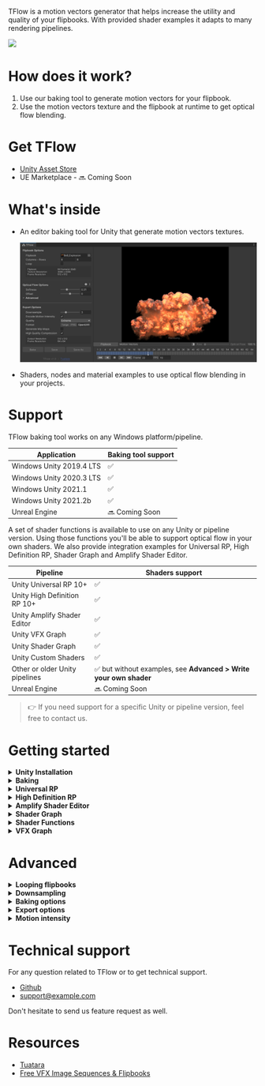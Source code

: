 TFlow is a motion vectors generator that helps increase the utility and quality of your flipbooks. With provided shader examples it adapts to many rendering pipelines.

![](https://i.imgur.com/G0HDxbH.gif)

# How does it work?

1. Use our baking tool to generate motion vectors for your flipbook.
2. Use the motion vectors texture and the flipbook at runtime to get optical flow blending.

# Get TFlow

- [Unity Asset Store](https://u3d.as/2F5t)
- UE Marketplace - 🔜 Coming Soon

# What's inside

- An editor baking tool for Unity that generate motion vectors textures.

  ![](img/v1.jpg)

- Shaders, nodes and material examples to use optical flow blending in your projects.

# Support

TFlow baking tool works on any Windows platform/pipeline.

| Application                 | Baking tool support |
|-------                      |-------|
| Windows Unity 2019.4 LTS    |  ✅  |
| Windows Unity 2020.3 LTS    |  ✅  |
| Windows Unity 2021.1        |  ✅  |
| Windows Unity 2021.2b       |  ✅  |
| Unreal Engine       |  🔜 Coming Soon  |

A set of shader functions is available to use on any Unity or pipeline version. Using those functions you'll be able to support optical flow in your own shaders.
We also provide integration examples for Universal RP, High Definition RP, Shader Graph and Amplify Shader Editor.

| Pipeline            | Shaders support |
|-------              |-------|
| Unity Universal RP 10+       |  ✅ |
| Unity High Definition RP 10+      |  ✅  |
| Unity Amplify Shader Editor       |  ✅  |
| Unity VFX Graph     |  ✅ |
| Unity Shader Graph  |  ✅ |
| Unity Custom Shaders  |  ✅ |
| Other or older Unity pipelines | ✅ but without examples, see **Advanced > Write your own shader**  | 
| Unreal Engine       |  🔜 Coming Soon  |

> 👉 If you need support for a specific Unity or pipeline version, feel free to contact us.

# Getting started

<details>
  <summary><strong>Unity Installation</strong></summary>

- Download TFlow package for Unity. See [Get TFlow](#get-tflow).
- Import the package in your Unity project

</details>
<details>
<summary><strong>Baking</strong></summary>

- Open the tool `Window > Tuatara > TFlow` or right click on your flipbook `Tuatara > Open TFlow`.
- Drop your flipbook in and fill in the size
- Check *Loop* if your sequence is supposed to loop

> 💡 The column and row count will be filled automatically if the size is included in the file name like "*COLUMSxROWS*".

![baking_01](img/unity_baking_01.jpg)

- Press *Bake* and *Save As*.

For more details, check the [Advanced](#advanced) chapter.
</details>

<details>
  <summary><strong>Universal RP</strong></summary>

Extract **Universal RP** package located in `TFlow/Runtime/Examples` folder.
Open **Universal RP** scene located in `TFlow/Runtime/Examples/Universal RP` folder.

**1. Particle System Shaders**
 
We have added optical flow behaviors in our own version of Unity Universal RP particle shaders. You can use them in your materials but selecting one of those :

    Universal Render Pipeline/Particles/Optical Flow/Lit
    Universal Render Pipeline/Particles/Optical Flow/Simple Lit
    Universal Render Pipeline/Particles/Optical Flow/Unlit

To enable optical flow behaviors, you must enable **Flip-Book Blending** and **Optical Flow Blending** and fill the properties correctly.

 1. **Motion Vector** - The texture computed using TFlow baker.
 2. **Columns and Rows** - The related frame count of your flipbook.
 3. **Motion Intensity Encoded** - Did you encoded the intensity in the Motion Vector texture ?
 4. **Motion Intensity** - If the value is not encoded in the texture then use the value in contained in the texture file name (Ex: *8x8_Explosion_MotionVectors_Intensity-0371* fill **0.0371**). You can also get the value in the clipboard by right clicking on the texture (see **Motion Intensity** section).

![](img/urp_particle_material.png)
  
**2. Example Shader**
  
We provide a shader example made with **Shader Graph** to illustrate the usage of the custom nodes. This shader can be selected in `Tuatara/OpticalFlow`.
For more explanations about shader creation with optical flow behaviors using **Shader Graph**, see **Shader Graph** section.

**3. Shader Functions**
  
We provide a set of functions that you can use in handwritten shaders or in any node base shader authoring tool.
For more informations about those functions, see **Shader Functions** section.

**4. VFX Graph**
  
We provide a VFX Graph example. By using the VFX Graph without any custom shader, optical flow work out of the box with **Uv Mode** set to **Flipbook Motion Blend**.
For more informations about those functions, see **VFX Graph** section. 
</details>

<details>
  <summary><strong>High Definition RP</strong></summary>
  
Extract **High Definition RP** package located in `TFlow/Runtime/Examples` folder.
Open **HDRP** scene located in `TFlow/Runtime/Examples/HDRP` folder.

**1. Particle System Shader**
 
We provide an unlit particle system compatible shader, it can be selected in `Tuatara/HDRP/UnlitParticleSystemOpticalFlow`.
Here are the properties associated with the optical flow behaviors.

 1. **Columns and Rows** - The related frame count of your flipbook.
 2. **Motion Vector Intensity Is Encoded** - Did you encoded the intensity in the Motion Vector texture ?
 3. **Motion Intensity** - If the value is not encoded in the texture then use the value in contained in the texture file name (Ex: *8x8_Explosion_MotionVectors_Intensity-0371* fill **0.0371**). You can also get the value in the clipboard by right clicking on the texture (see **Motion Intensity** section).
  
![](img/hdrp_particle_material.png)

**2. Example Shader**
We provide a shader example made with **Shader Graph** to illustrate the usage of the custom nodes. This shader can be selected in `Tuatara/HDRP/UnlitOpticalFlow`.
For more explanations about shader creation with optical flow behaviors using **Shader Graph**, see **Shader Graph** section.

**3. Shader Functions**
We provide a set of functions that you can use in handwriten shaders or in any node base shader authoring tool.
For more informations about those functions, see **Shader Functions** section.

**4. VFX Graph**
We provide a VFX Graph example. By using the VFX Graph without any custom shader, optical flow work out of the box with **Uv Mode** set to **Flipbook Motion Blend**.
For more informations about those functions, see **VFX Graph** section.
</details>

<details>
  <summary><strong>Amplify Shader Editor</strong></summary>
  
Extract **AmplifyShaderEditor** package located in `TFlow/Runtime/Examples` folder.
Open **AmplifyShaderEditor** scene located in `TFlow/Runtime/Examples/AmplifyShaderEditor` folder.

You will find an shader example and several shader functions. Those shader functions have several pruposes.
  
- **Frame UV** - Outputs a frame subUV based on flipbook properties (columns and rows) and current frame. This can be used to drive a flipbook based animation.
- **Optical Flow UV Animation** - Outputs current frame subUV, next frame subUV and a blending factor between current and next frame. This can be used to drive a flipbook based animation with frame blending.
- **Optical Flow Compute Motion UV** - Outputs current frame subUV and next frame subUV with taking motion vector and flipbook properties into account.
**Optical Flow** - Outputs optical flow blending result of the current and next frames from flipbook and its properties.

  ![](img/amplify.png)
  
The example shader uses two functions to compute optical flow blending.

- **Optical Flow UV Animation** : Computes the subUV and a blending factor based on the current time in the flipbook animation.
- **Optical Flow** : Applies motion vectors values onto the previously computed subUV and blend the two current and next frames using the blending factor. 
</details>

<details>
  <summary><strong>Shader Graph</strong></summary>
  
The **Shader Graph** examples provided in the **High Definition RP** and **Universal RP** packages are using several Sub Graph to compute optical flow blending. Those Sub Graphs are located in the `TFlow/Runtime/Examples/Shader Graph`.

- **Frame UV** - Outputs a frame subUV based on flipbook properties (columns and rows) and current frame. This can be used to drive a flipbook based animation.
- **Optical Flow UV Animation** - Outputs current frame subUV, next frame subUV and a blending factor between current and next frame. This can be used to drive a flipbook based animation with frame blending.
- **Optical Flow Compute Motion UV** - Outputs current frame subUV and next frame subUV with taking motion vector and flipbook properties into account.
**Optical Flow** - Outputs optical flow blending result of the current and next frames from flipbook and its properties.

    ![](img/shader_graph.png)
  
The example shaders mainly use those two functions to compute optical flow blending.

- **Optical Flow UV Animation** : Computes the subUV and a blending factor based on the current time in the flipbook animation.
- **Optical Flow** : applies motion vectors values onto the previously computed subUV and blend the two current and next frames using the blending factor. 
</details>

<details>
  <summary><strong>Shader Functions</strong></summary>
  
This is the core of the package. With those function, you'll be able to handle optical flow in any type of shader or pipeline.
You can find all the functions in the **OpticalFlowCommon.hlsl** file located in the `TFlow/Runtime/Shaders` folder.
- **FrameUV_float** - Outputs a frame subUV based on flipbook properties (columns and rows) and current frame. This can be used to drive a flipbook based animation.
- **OpticalFlowUVAnimation_float** - Outputs current frame subUV, next frame subUV and a blending factor between current and next frame. This can be used to drive a flipbook based animation with frame blending.
- **OpticalFlowComputeMotionUV_float** - Outputs current frame subUV and next frame subUV with taking motion vector and flipbook properties into account.

Here is some pseudo code to use those functions.

    float2 uv = texcoord0;
    float time = 14.5;
    float columns = 8;
    float rows = 8;
    
    float2 uvCurrentFrame, uvNextFrame;
    float blendFactor;
    OpticalFlowUVAnimation_float(uv, columns, rows, uvCurrentFrame, uvNextFrame, blendFactor);
    
    float4 currentMotionVectors = tex2D(motionVectorsMap, uvCurrentFrame);
    float2 nextMotionVectors = tex2D(motionVectorsMap, uvNextFrame);
    float isEncoded = 0.0;
    float intensity = 0.0371;
    
    float2 currentFrameMotionUV, nextFrameMotionUV;
    OpticalFlowComputeMotionUV_float(	uvCurrentFrame, uvNextFrame,
    					currentMotionVectors, nextMotionVectors, isEncoded, intensity,
    					columns, rows, blendFactor,
    					currentFrameMotionUV, nextFrameMotionUV);
    
    float4 currentMotionVectors = tex2D(flipbookTex, currentFrameMotionUV);
    float4 nextMotionVectors = tex2D(flipbookTex, nextFrameMotionUV);
    float4 color = lerp(currentMotionVectors, nextMotionVectors, blendFactor);

</details>

<details>
  <summary><strong>VFX Graph</strong></summary>
  
We provide simple VFX Graph examples in the **High Definition RP** and **Universal RP** packages are using default shader output nodes.
To enable optical flow blending behaviors, you need to set **Uv Mode** as **Flipbook Motion Blend** and provide the computed motion vector map. You can set the **The Motion Vector Scale** manually or get its value using the texture just like in the examples.
  
  ![](img/vfx_graph.png)
  
</details>

# Advanced

<details>
  <summary><strong>Looping flipbooks</strong></summary>

![](img/looping.jpg)

If your flipbook animation is supposed to loop, enable the *Loop* checkbox so that the last frame blends with the first frame.
Otherwise, the last frame fades out.

</details>

<details>
  <summary><strong>Downsampling</strong></summary>

![](img/downsample.jpg)

- Input Downsample (red)

  Increase this value to reduce the input size before generating motion vectors. This will increase the processing speed and reduce the overall quality. 
  We recommend to increase this value only if the input size is higher than 2048x2048.

- Output Downsample (green)

  Increase this value as much as possible to get the smallest motion vectors texture and thus save runtime performance.
  Don't increase it if the blending looks worst.
  Changing this doesn't affect the processing speed.

</details>

<details>
  <summary><strong>Baking options</strong></summary>

![](img/optical_flow_options.jpg)

- **Softness** 

  Use a small value do detect fine detail/slow motion and a larger value for fast motion. 
  Using a larger value slow down the baking process.
  This setting is a simplification of *Search size* in *Advanced* settings. 

- **Offset**

  Play with this value if the blending doesn't look correct.
  Most of the time, there is no need to change it and you can leave it to 0.
  This setting will offset *Motion intensity* in *Advanced* settings. 
  It doesn't affect the motion vectors but only the blending.

- **Input downsample**

  See **Advanced > Downsampling**.

- **Custom settings**

  When enabled, you get full control over *Motion Intensity* and *Search Size*. These settings are not designed to be used manually.

- **Motion intensity**

  Controls the motion vectors intensity in the blending process.
  With a value of 0, you can preview what the blending looks like without motion vectors, just a regular blending.
  This setting doesn't affect the motion vectors but only the blending.

- **Search size**

  TFlow use the *Farneback Optical Flow* algorithm to generate motion vectors and the *Search Size* is the most important setting.
  Use a small value do detect fine detail/slow motion and a larger value for fast motion. 
  Using a larger value slow down the baking process.
  It's in pixel space.

</details>

<details>
  <summary><strong>Export options</strong></summary>

![](img/export.jpg)

- **Downsample**

  See **Advanced > Downsampling** .

- **Encode Motion Intensity**

  Save the motion intensity value (from *Optical flow options > Advanced*) into the blue and alpha channels.
  This value is required at runtime for blending. See **Advanced > Motion intensity**.

- **Quality**

  Save the texture as 32bit per channel float [0, 1] or 8bit per channel [0, 255].
  Always choose Extreme quality unless you have strong size/performance constraints (such as Android platform).

- **Generate Mip Maps**

  Enable this to generate mip maps. 
  You can always change this afterwards in the texture import settings.

- **High quality compression**

  Always enable this if your platform support it, it's non destructive compression. 
  You can always change this afterwards in the texture import settings.

</details>

<details>
  <summary><strong>Motion intensity</strong></summary>
  
  The motion intensity defines how the motion vector texture should influence the blending. It's needed at runtime because the Motion Vector texture is normalized and need to be transformed before being used.
  By default, the motion intensity is in the file name and encoded in the blue and alpha channels. We only keep track of the fractional part of the intensity number (with and intensity of **0.0371** the file name would be *8x8_Explosion_MotionVectors_Intensity-0371*).

  Storing the motion intensity in two places allow to have a motion vectors texture that can be used in any pipeline.

  If you choose to name the texture differently, you can always get the motion texture with right click *Tuatara > Copy Motion Intensity into clipboard*.

  ![](img/encoded_motion_intensity.jpg)
  ![](img/encoded_motion_intensity_log.jpg)

</details>

# Technical support

For any question related to TFlow or to get technical support.
- [Github](https://github.com/Tuatara-VFX/TFlow/issues)
- <support@example.com>

Don't hesitate to send us feature request as well.

# Resources

- [Tuatara](https://tuataragames.com/)
- [Free VFX Image Sequences & Flipbooks](https://blog.unity.com/technology/free-vfx-image-sequences-flipbooks)
